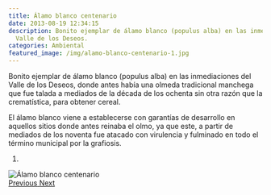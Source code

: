 ```yaml
---
title: Álamo blanco centenario
date: 2013-08-19 12:34:15
description: Bonito ejemplar de álamo blanco (populus alba) en las inmediaciones del
  Valle de los Deseos.
categories: Ambiental
featured_image: /img/alamo-blanco-centenario-1.jpg
---
```



Bonito ejemplar de álamo blanco (populus alba) en las inmediaciones  del Valle de los Deseos, donde antes había una olmeda tradicional manchega que fue talada a mediados de la década de los ochenta sin otra razón que la crematística, para obtener cereal.

El álamo blanco viene a establecerse con garantías de desarrollo en aquellos sitios donde antes reinaba el olmo, ya que este, a partir de mediados de los noventa fue atacado con virulencia y fulminado en todo el término municipal por la grafiosis.

<div id="myCarousel" class="carousel slide" df-ride="carousel">
  <!-- Indicators -->
  <ol class="carousel-indicators">
    <li df-target="#myCarousel" df-slide-to="0" class="active"></li>
  </ol>
  <!-- Wrapper for slides -->
  <div class="carousel-inner" role="listbox">
    <div class="item active">
      <img src="/img/alamo-blanco-centenario-1.jpg" alt="Álamo blanco centenario">
    </div>
  <!-- Left and right controls -->
  <a class="left carousel-control" href="#myCarousel" role="button" df-slide="prev">
    <span class="glyphicon glyphicon-chevron-left" aria-hidden="true"></span>
    <span class="sr-only">Previous</span>
  </a>
  <a class="right carousel-control" href="#myCarousel" role="button" df-slide="next">
    <span class="glyphicon glyphicon-chevron-right" aria-hidden="true"></span>
    <span class="sr-only">Next</span>
  </a>
</div>
